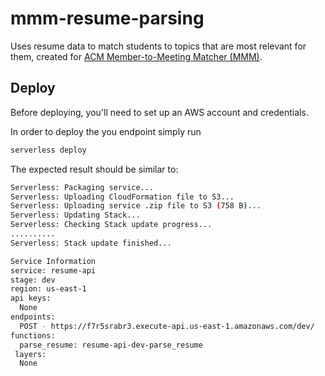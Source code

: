 # mmm-resume-parsing
Uses resume data to match students to topics that are most relevant for them, created for [ACM Member-to-Meeting Matcher (MMM)](https://github.com/acm-uiuc/mmm).

## Deploy

Before deploying, you'll need to set up an AWS account and credentials.

In order to deploy the you endpoint simply run

```bash
serverless deploy
```

The expected result should be similar to:

```bash
Serverless: Packaging service...
Serverless: Uploading CloudFormation file to S3...
Serverless: Uploading service .zip file to S3 (758 B)...
Serverless: Updating Stack...
Serverless: Checking Stack update progress...
..........
Serverless: Stack update finished...

Service Information
service: resume-api
stage: dev
region: us-east-1
api keys:
  None
endpoints:
  POST - https://f7r5srabr3.execute-api.us-east-1.amazonaws.com/dev/
functions:
  parse_resume: resume-api-dev-parse_resume
 layers:
  None
 ```
